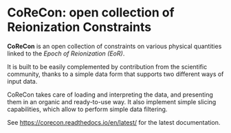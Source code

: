 CoReCon: open collection of Reionization Constraints
====================================================

**CoReCon** is an open collection of constraints on various physical
quantities linked to the *Epoch of Reionization (EoR)*.

It is built to be easily complemented by contribution from the scientific
community, thanks to a simple data form that supports two different ways of
input data.

CoReCon takes care of loading and interpreting the data, and presenting them
in an organic and ready-to-use way. It also implement simple slicing capabilities,
which allow to perform simple data filtering.

See https://corecon.readthedocs.io/en/latest/ for the latest documentation.
